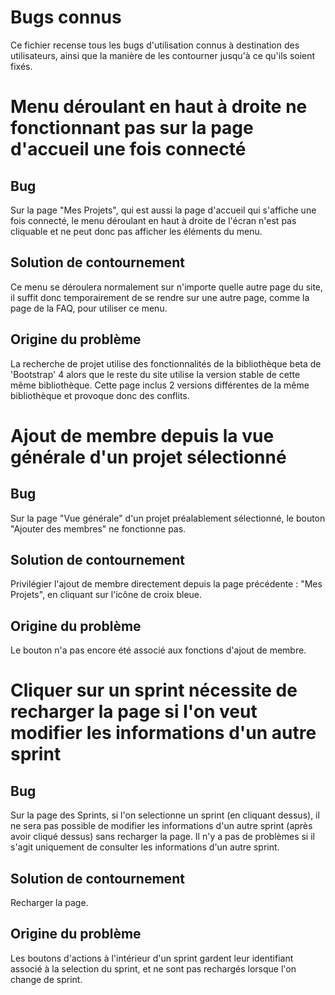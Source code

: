 # Bugs connus

Ce fichier recense tous les bugs d'utilisation connus à destination des utilisateurs, ainsi que la manière de les contourner jusqu'à ce qu'ils soient fixés.

# Menu déroulant en haut à droite ne fonctionnant pas sur la page d'accueil une fois connecté

## Bug
Sur la page "Mes Projets", qui est aussi la page d'accueil qui s'affiche une fois connecté, le menu déroulant en haut à droite de l'écran n'est pas cliquable et ne peut donc pas afficher les éléments du menu.

## Solution de contournement
Ce menu se déroulera normalement sur n'importe quelle autre page du site, il suffit donc temporairement de se rendre sur une autre page, comme la page de la FAQ, pour utiliser ce menu.

## Origine du problème
La recherche de projet utilise des fonctionnalités de la bibliothèque beta de 'Bootstrap' 4 alors que le reste du site utilise la version stable de cette même bibliothèque. Cette page inclus 2 versions différentes de la même bibliothèque et provoque donc des conflits.


# Ajout de membre depuis la vue générale d'un projet sélectionné

## Bug
Sur la page "Vue générale" d'un projet préalablement sélectionné, le bouton "Ajouter des membres" ne fonctionne pas.

## Solution de contournement
Privilégier l'ajout de membre directement depuis la page précédente : "Mes Projets", en cliquant sur l'icône de croix bleue.

## Origine du problème
Le bouton n'a pas encore été associé aux fonctions d'ajout de membre.


# Cliquer sur un sprint nécessite de recharger la page si l'on veut modifier les informations d'un autre sprint

## Bug
Sur la page des Sprints, si l'on selectionne un sprint (en cliquant dessus), il ne sera pas possible de modifier les informations d'un autre sprint (après avoir cliqué dessus) sans recharger la page. Il n'y a pas de problèmes si il s'agit uniquement de consulter les informations d'un autre sprint.

## Solution de contournement
Recharger la page.

## Origine du problème
Les boutons d'actions à l'intérieur d'un sprint gardent leur identifiant associé à la selection du sprint, et ne sont pas rechargés lorsque l'on change de sprint.
